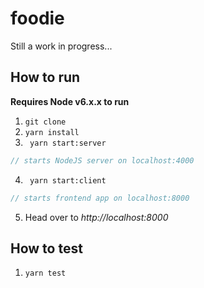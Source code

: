 # foodie
Still a work in progress...

## How to run

**Requires Node v6.x.x to run**

1. ` git clone `
3. ` yarn install `
3. ` yarn start:server`
```javascript
// starts NodeJS server on localhost:4000
```
4. ` yarn start:client`
```javascript
// starts frontend app on localhost:8000
```
5. Head over to *http://localhost:8000*

## How to test

1. ` yarn test `
